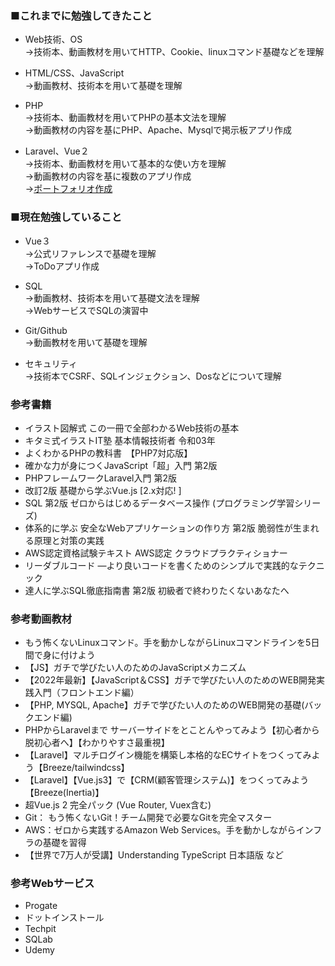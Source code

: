 ### ■これまでに勉強してきたこと
- Web技術、OS<br>
→技術本、動画教材を用いてHTTP、Cookie、linuxコマンド基礎などを理解

- HTML/CSS、JavaScript<br>
→動画教材、技術本を用いて基礎を理解

- PHP<br>
→技術本、動画教材を用いてPHPの基本文法を理解<br>
→動画教材の内容を基にPHP、Apache、Mysqlで掲示板アプリ作成

- Laravel、Vue２<br>
→技術本、動画教材を用いて基本的な使い方を理解<br>
→動画教材の内容を基に複数のアプリ作成<br>
→[ポートフォリオ作成](https://github.com/HuntingRathalos/portfolio)

### ■現在勉強していること
- Vue３<br>
→公式リファレンスで基礎を理解<br>
→ToDoアプリ作成

- SQL<br>
→動画教材、技術本を用いて基礎文法を理解<br>
→WebサービスでSQLの演習中

- Git/Github<br>
→動画教材を用いて基礎を理解

- セキュリティ<br>
→技術本でCSRF、SQLインジェクション、Dosなどについて理解

### 参考書籍
- イラスト図解式 この一冊で全部わかるWeb技術の基本
- キタミ式イラストIT塾 基本情報技術者 令和03年
- よくわかるPHPの教科書　【PHP7対応版】
- 確かな力が身につくJavaScript「超」入門 第2版
- PHPフレームワークLaravel入門 第2版
- 改訂2版 基礎から学ぶVue.js [2.x対応! ]
- SQL 第2版 ゼロからはじめるデータベース操作 (プログラミング学習シリーズ)
- 体系的に学ぶ 安全なWebアプリケーションの作り方 第2版 脆弱性が生まれる原理と対策の実践
- AWS認定資格試験テキスト AWS認定 クラウドプラクティショナー
- リーダブルコード ―より良いコードを書くためのシンプルで実践的なテクニック
- 達人に学ぶSQL徹底指南書 第2版 初級者で終わりたくないあなたへ

### 参考動画教材
- もう怖くないLinuxコマンド。手を動かしながらLinuxコマンドラインを5日間で身に付けよう
- 【JS】ガチで学びたい人のためのJavaScriptメカニズム
- 【2022年最新】【JavaScript＆CSS】ガチで学びたい人のためのWEB開発実践入門（フロントエンド編）
- 【PHP, MYSQL, Apache】ガチで学びたい人のためのWEB開発の基礎(バックエンド編)
- PHPからLaravelまで サーバーサイドをとことんやってみよう【初心者から脱初心者へ】【わかりやすさ最重視】
- 【Laravel】マルチログイン機能を構築し本格的なECサイトをつくってみよう【Breeze/tailwindcss】
- 【Laravel】【Vue.js3】で【CRM(顧客管理システム)】をつくってみよう【Breeze(Inertia)】
- 超Vue.js 2 完全パック (Vue Router, Vuex含む)
- Git： もう怖くないGit！チーム開発で必要なGitを完全マスター
- AWS：ゼロから実践するAmazon Web Services。手を動かしながらインフラの基礎を習得
- 【世界で7万人が受講】Understanding TypeScript 日本語版
など


### 参考Webサービス
- Progate
- ドットインストール
- Techpit
- SQLab
- Udemy
